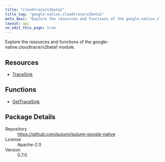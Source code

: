 ```yaml
---
title: "cloudtrace/v2beta1"
title_tag: "google-native.cloudtrace/v2beta1"
meta_desc: "Explore the resources and functions of the google-native.cloudtrace/v2beta1 module."
layout: api
no_edit_this_page: true
---
```


<!-- WARNING: this file was generated by Pulumi Docs Generator. -->
<!-- Do not edit by hand unless you're certain you know what you are doing! -->

Explore the resources and functions of the google-native.cloudtrace/v2beta1 module.

<h2 id="resources">Resources</h2>
<ul class="api">
    <li><a href="tracesink" title="TraceSink"><span class="symbol resource"></span>TraceSink</a></li>
</ul>

<h2 id="functions">Functions</h2>
<ul class="api">
    <li><a href="gettracesink" title="GetTraceSink"><span class="symbol function"></span>GetTraceSink</a></li>
</ul>

<h2 id="package-details">Package Details</h2>
<dl class="package-details">
	<dt>Repository</dt>
	<dd><a href="https://github.com/pulumi/pulumi-google-native">https://github.com/pulumi/pulumi-google-native</a></dd>
	<dt>License</dt>
	<dd>Apache-2.0</dd>
	<dt>Version</dt>
	<dd>0.7.0</dd>
</dl>

